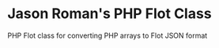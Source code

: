 Jason Roman's PHP Flot Class
========

PHP Flot class for converting PHP arrays to Flot JSON format
